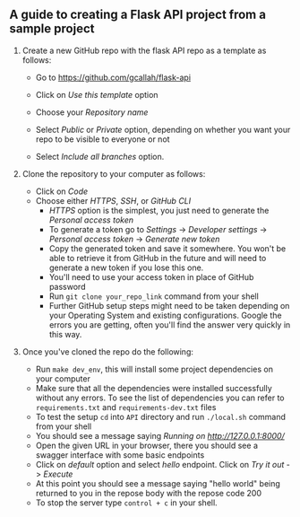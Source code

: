 <h2>A guide to creating a Flask API project from a sample project</h2>





1. Create a new GitHub repo with the flask API repo as a template as follows:

   - Go to https://github.com/gcallah/flask-api

   - Click on *Use this template* option

   - Choose your *Repository name* 

   - Select *Public* or *Private* option, depending on whether you want your repo to be visible to everyone or not

   - Select *Include all branches* option.

2. Clone the repository to your computer as follows:

   - Click on *Code*
   - Choose either *HTTPS*, *SSH*, or *GitHub CLI* 
     	- *HTTPS* option is the simplest, you just need to generate the *Personal access token*
     	- To generate a token go to *Settings* -> *Developer settings* -> *Personal access token* -> *Generate new token*
     	- Copy the generated token and save it somewhere. You won't be able to retrieve it from GitHub in the future and will need to generate a new token if you lose this one.
     	- You'll need to use your access token in place of GitHub password 
     	- Run ```git clone your_repo_link``` command from your shell
     	- Further GitHub setup steps might need to be taken depending on your Operating System and existing configurations. Google the errors you are getting, often you'll find the answer very quickly in this way. 

3. Once you've cloned the repo do the following:

   - Run ```make dev_env```, this will install some project dependencies on your computer 
   - Make sure that all the dependencies were installed successfully without any errors. To see the list of dependencies you can refer to ```requirements.txt``` and ```requirements-dev.txt``` files
   - To test the setup ```cd``` into ```API``` directory and run ```./local.sh``` command from your shell 
   - You should see a message saying *Running on http://127.0.0.1:8000/*
   - Open the given URL in your browser, there you should see a swagger interface with some basic endpoints
   - Click on *default* option and select *hello* endpoint. Click on *Try it out* -> *Execute*
   - At this point you should see a message saying "hello world" being returned to you in the repose body with the repose code 200
   - To stop the server type ```control + c``` in your shell. 

